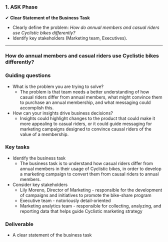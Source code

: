 ### **1. ASK Phase**

✔ **Clear Statement of the Business Task**

- Clearly define the problem: _How do annual members and casual riders use Cyclistic bikes differently?_
- Identify key stakeholders (Marketing team, Executives).

---

### How do annual members and casual riders use Cyclistic bikes differently?
### Guiding questions
- What is the problem you are trying to solve?
	- The problem is that team needs a better understanding of how casual riders differ from annual members, what might convince them to purchase an annual membership, and what messaging could accomplish this.
- How can your insights drive business decisions?
	- Insights could highlight changes to the product that could make it more appealing to casual riders, or it could guide messaging for marketing campaigns designed to convince causal riders of the value of a membership.
### Key tasks
- Identify the business task
	- The business task is to understand how casual riders differ from annual members in their usage of Cyclistic bikes, in order to develop a marketing campaign to convert them from causal riders to annual members.
- Consider key stakeholders
	- Lily Moreno, Director of Marketing - responsible for the development of campaigns and initiatives to promote the bike-share program
	- Executive team - notoriously detail-oriented
	- Marketing analytics team - responsible for collecting, analyzing, and reporting data that helps guide Cyclistic marketing strategy
### Deliverable
- A clear statement of the business task